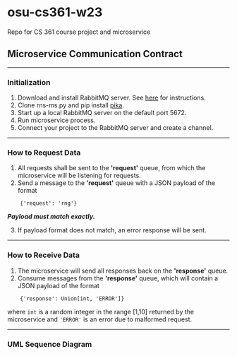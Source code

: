 # osu-cs361-w23
Repo for CS 361 course project and microservice

## Microservice Communication Contract

---
### Initialization

1. Download and install RabbitMQ server. See [here](https://www.rabbitmq.com/download.html) for instructions.
1. Clone rns-ms.py and pip install [pika](https://pika.readthedocs.io/en/stable/#).
1. Start up a local RabbitMQ server on the default port 5672.
1. Run microservice process.
1. Connect your project to the RabbitMQ server and create a channel.

---
### How to Request Data

1. All requests shall be sent to the **'request'** queue, from which the microservice will be listening for requests.
1. Send a message to the **'request'** queue with a JSON payload of the format

```
    {'request': 'rng'}
```

**_Payload must match exactly._**

3. If payload format does not match, an error response will be sent.

---
### How to Receive Data

1. The microservice will send all responses back on the **'response'** queue.
1. Consume messages from the **'response'** queue, which will contain a JSON payload of the format

```
    {'response': Union[int, 'ERROR']}
```

where `int` is a random integer in the range [1,10] returned by the microservice and `'ERROR'` is an error due to malformed request.

---
### UML Sequence Diagram
